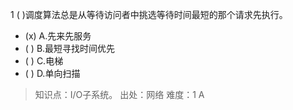1
( )调度算法总是从等待访问者中挑选等待时间最短的那个请求先执行。
- (x) A.先来先服务 
- ( ) B.最短寻找时间优先 
- ( ) C.电梯 
- ( ) D.单向扫描

> 知识点：I/O子系统。
> 出处：网络
> 难度：1
> A
